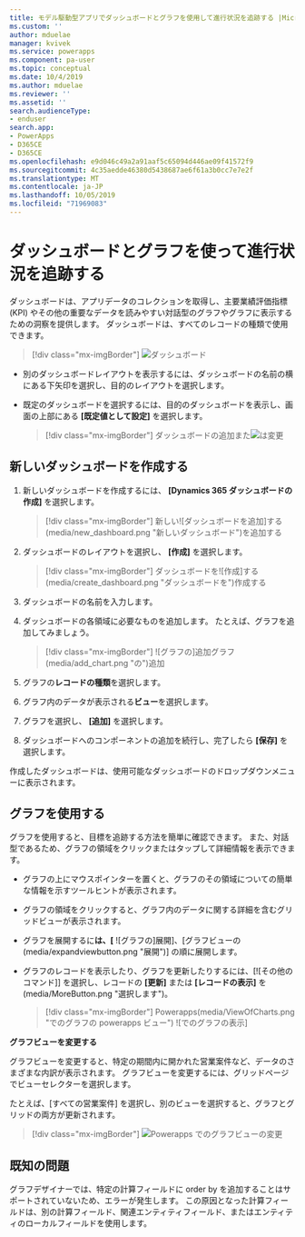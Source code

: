 ```yaml
---
title: モデル駆動型アプリでダッシュボードとグラフを使用して進行状況を追跡する |MicrosoftDocs
ms.custom: ''
author: mduelae
manager: kvivek
ms.service: powerapps
ms.component: pa-user
ms.topic: conceptual
ms.date: 10/4/2019
ms.author: mduelae
ms.reviewer: ''
ms.assetid: ''
search.audienceType:
- enduser
search.app:
- PowerApps
- D365CE
- D365CE
ms.openlocfilehash: e9d046c49a2a91aaf5c65094d446ae09f41572f9
ms.sourcegitcommit: 4c35aedde46380d5438687ae6f61a3b0cc7e7e2f
ms.translationtype: MT
ms.contentlocale: ja-JP
ms.lasthandoff: 10/05/2019
ms.locfileid: "71969083"
---
```

# <a name="track-your-progress-with-dashboards-and-charts"></a>ダッシュボードとグラフを使って進行状況を追跡する

ダッシュボードは、アプリデータのコレクションを取得し、主要業績評価指標 (KPI) やその他の重要なデータを読みやすい対話型のグラフやグラフに表示するための洞察を提供します。 ダッシュボードは、すべてのレコードの種類で使用できます。

> [!div class="mx-imgBorder"]
> ![ダッシュボード](media/Dashboard.png "ダッシュボード") 

-  別のダッシュボードレイアウトを表示するには、ダッシュボードの名前の横にある下矢印を選択し、目的のレイアウトを選択します。
-  既定のダッシュボードを選択するには、目的のダッシュボードを表示し、画面の上部にある **[既定値として設定]** を選択します。

   > [!div class="mx-imgBorder"]
   > ダッシュボードの追加また![は変更](media/add_dashboard.png "ダッシュボードの追加または変更") 

## <a name="create-a-new-dashboard"></a>新しいダッシュボードを作成する

1. 新しいダッシュボードを作成するには、 **[Dynamics 365 ダッシュボードの作成]** を選択します。 

   > [!div class="mx-imgBorder"]
   > 新しい![ダッシュボードを追加]する(media/new_dashboard.png "新しいダッシュボード")を追加する
   
2. ダッシュボードのレイアウトを選択し、 **[作成]** を選択します。  

   > [!div class="mx-imgBorder"]
   > ダッシュボードを![作成]する(media/create_dashboard.png "ダッシュボードを")作成する
 
3. ダッシュボードの名前を入力します。 
4. ダッシュボードの各領域に必要なものを追加します。 たとえば、グラフを追加してみましょう。 

   > [!div class="mx-imgBorder"]
   > ![グラフの]追加グラフ(media/add_chart.png "の")追加
 
 5. グラフの**レコードの種類**を選択します。
 6. グラフ内のデータが表示される**ビュー**を選択します。
 7. グラフを選択し、 **[追加]** を選択します。
 8. ダッシュボードへのコンポーネントの追加を続行し、完了したら **[保存]** を選択します。 
 
作成したダッシュボードは、使用可能なダッシュボードのドロップダウンメニューに表示されます。

## <a name="use-charts"></a>グラフを使用する 

グラフを使用すると、目標を追跡する方法を簡単に確認できます。 また、対話型であるため、グラフの領域をクリックまたはタップして詳細情報を表示できます。

-   グラフの上にマウスポインターを置くと、グラフのその領域についての簡単な情報を示すツールヒントが表示されます。
-   グラフの領域をクリックすると、グラフ内のデータに関する詳細を含むグリッドビューが表示されます。
-   グラフを展開するに**は、[** ![グラフの]展開]、[グラフビューの(media/expandviewbutton.png "展開")] の順に展開します。
-   グラフのレコードを表示したり、グラフを更新したりするには、[![その他のコマンド]] を選択し、レコードの **[更新]** または **[レコードの表示]** を(media/MoreButton.png "選択します")。
     
     > [!div class="mx-imgBorder"]
     > Powerapps(media/ViewOfCharts.png "でのグラフの powerapps ビュー") ![でのグラフの表示]  
       

**グラフビューを変更する**
 
グラフビューを変更すると、特定の期間内に開かれた営業案件など、データのさまざまな内訳が表示されます。 グラフビューを変更するには、グリッドページでビューセレクターを選択します。

たとえば、[すべての営業案件] を選択し、別のビューを選択すると、グラフとグリッドの両方が更新されます。

> [!div class="mx-imgBorder"]
> ![Powerapps でのグラフビューの変更](media/ChangeChartView.png "powerapps でのグラフビューの変更")

## <a name="known-issues"></a>既知の問題  
グラフデザイナーでは、特定の計算フィールドに order by を追加することはサポートされていないため、エラーが発生します。  この原因となった計算フィールドは、別の計算フィールド、関連エンティティフィールド、またはエンティティのローカルフィールドを使用します。



